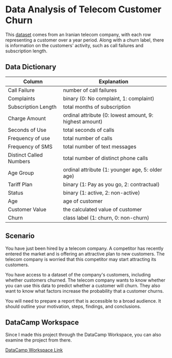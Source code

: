 # Data Analysis of Telecom Customer Churn

This [dataset](https://archive.ics.uci.edu/dataset/563/iranian+churn+dataset) comes from an Iranian telecom company, with each row representing a customer over a year period. Along with a churn label, there is information on the customers' activity, such as call failures and subscription length.

## Data Dictionary

| Column                 | Explanation                                        |
| ---------------------- | -------------------------------------------------- |
| Call Failure           | number of call failures                           |
| Complaints             | binary (0: No complaint, 1: complaint)             |
| Subscription Length    | total months of subscription                     |
| Charge Amount          | ordinal attribute (0: lowest amount, 9: highest amount) |
| Seconds of Use         | total seconds of calls                           |
| Frequency of use       | total number of calls                            |
| Frequency of SMS       | total number of text messages                    |
| Distinct Called Numbers| total number of distinct phone calls             |
| Age Group              | ordinal attribute (1: younger age, 5: older age)  |
| Tariff Plan            | binary (1: Pay as you go, 2: contractual)         |
| Status                 | binary (1: active, 2: non-active)                 |
| Age                    | age of customer                                   |
| Customer Value         | the calculated value of customer                 |
| Churn                  | class label (1: churn, 0: non-churn)             |

## Scenario

You have just been hired by a telecom company. A competitor has recently entered the market and is offering an attractive plan to new customers. The telecom company is worried that this competitor may start attracting its customers.

You have access to a dataset of the company's customers, including whether customers churned. The telecom company wants to know whether you can use this data to predict whether a customer will churn. They also want to know what factors increase the probability that a customer churns.

You will need to prepare a report that is accessible to a broad audience. It should outline your motivation, steps, findings, and conclusions.

## DataCamp Workspace

Since I made this project through the DataCamp Workspace, you can also examine the project from there.

[DataCamp Workspace Link](https://app.datacamp.com/workspace/w/243f9b6a-71aa-4529-bfe7-1cf9327178f7)
